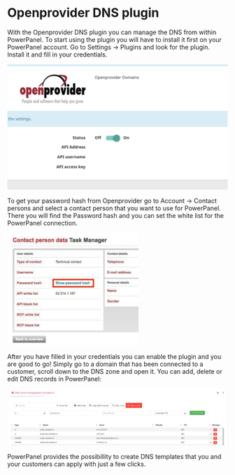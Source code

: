 # Openprovider DNS plugin

With the Openprovider DNS plugin you can manage the DNS from within PowerPanel.
To start using the plugin you will have to install it first on your PowerPanel account.
Go to Settings -> Plugins and look for the plugin. Install it and fill in your credentials.

![Openprovider plugin settings](/images/openprovider_plugin_settings.png)

To get your password hash from Openprovider go to Account -> Contact persons and select a contact person that you want to use for PowerPanel.
There you will find the Password hash and you can set the white list for the PowerPanel connection.

![Openprovider password hash](/images/openprovider_api_settings_passwordhash.jpg)

After you have filled in your credentials you can enable the plugin and you are good to go! Simply go to a domain that has been connected to a customer, scroll down to the DNS zone and open it.
You can add, delete or edit DNS records in PowerPanel:

![DNS view](/images/domain_dns_view.png)

PowerPanel provides the possibillity to create DNS templates that you and your customers can apply with just a few clicks.
